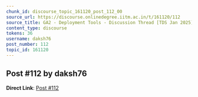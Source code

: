 ```yaml
---
chunk_id: discourse_topic_161120_post_112_00
source_url: https://discourse.onlinedegree.iitm.ac.in/t/161120/112
source_title: GA2 - Deployment Tools - Discussion Thread [TDS Jan 2025]
content_type: discourse
tokens: 36
username: daksh76
post_number: 112
topic_id: 161120
---
```


## Post #112 by daksh76

**Direct Link**: [Post #112](https://discourse.onlinedegree.iitm.ac.in/t/161120/112)
